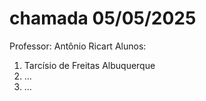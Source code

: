 # chamada 05/05/2025
Professor: Antônio Ricart
Alunos:
1. Tarcísio de Freitas Albuquerque
2. ...
3. ...
